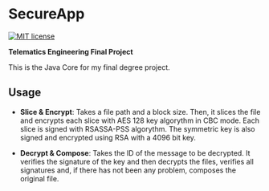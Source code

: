 # SecureApp

[![MIT license](https://img.shields.io/badge/license-MIT-blue.svg)](LICENSE.md)

**Telematics Engineering Final Project**

This is the Java Core for my final degree project.

## Usage

- **Slice & Encrypt**: Takes a file path and a block size. Then, it slices the file and encrypts each slice with AES 128 key algorythm in CBC mode. Each slice is signed with RSASSA-PSS algorythm. The symmetric key is also signed and encrypted using RSA with a 4096 bit key.

- **Decrypt & Compose**: Takes the ID of the message to be decrypted. It verifies the signature of the key and then decrypts the files, verifies all signatures and, if there has not been any problem, composes the original file.
